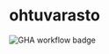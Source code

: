 # ohtuvarasto

![GHA workflow badge](https://github.com/annehavunen/ohtuvarasto/workflows/CI/badge.svg)
